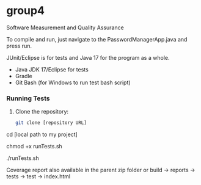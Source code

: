 # group4
Software Measurement and Quality Assurance

To compile and run, just navigate to the PasswordManagerApp.java and press run.

JUnit/Eclipse is for tests and Java 17 for the program as a whole.

- Java JDK 17/Eclipse for tests
- Gradle
- Git Bash (for Windows to run test bash script)

### Running Tests

1. Clone the repository:
   ```bash
   git clone [repository URL]

cd [local path to my project]

chmod +x runTests.sh

./runTests.sh

Coverage report also available in the parent zip folder or build -> reports -> tests -> test -> index.html
